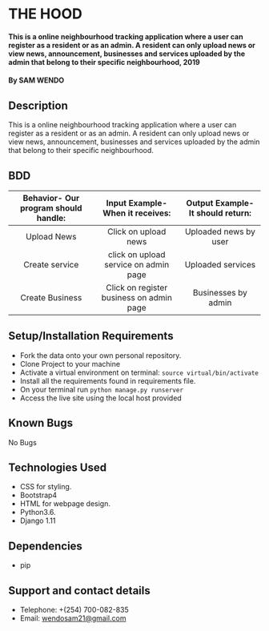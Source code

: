 # THE HOOD

####  This is a online neighbourhood tracking application where a user can register as a resident or as an admin. A resident can only upload news or view news, announcement, businesses and services uploaded by the admin that belong to their specific neighbourhood, 2019

#### By **SAM WENDO**

## Description
This is a online neighbourhood tracking application where a user can register as a resident or as an admin. A resident can only upload news or view news, announcement, businesses and services uploaded by the admin that belong to their specific neighbourhood.

## BDD
| Behavior- Our program should handle: | Input Example- When it receives: | Output Example- It should return: |
| :-------------: | :-------------: | :-------------: |
| Upload News | Click on upload news  | Uploaded news by user |
| Create service | click on upload service on admin page | Uploaded services |
| Create Business| Click on register business on admin page | Businesses by admin |

## Setup/Installation Requirements
* Fork the data onto your own personal repository.
* Clone Project to your machine
* Activate a virtual environment on terminal: `source virtual/bin/activate`
* Install all the requirements found in requirements file.
* On your terminal run `python manage.py runserver`
* Access the live site using the local host provided

## Known Bugs
No Bugs

## Technologies Used
* CSS for styling.
* Bootstrap4
* HTML for webpage design.
* Python3.6.
* Django 1.11

## Dependencies
* pip

## Support and contact details
* Telephone: +(254) 700-082-835
* Email: wendosam21@gmail.com


